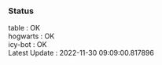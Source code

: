 ### Status


table : OK  
hogwarts : OK  
icy-bot : OK  
Latest Update : 2022-11-30 09:09:00.817896
